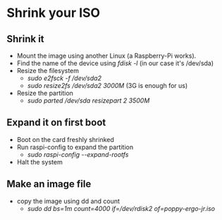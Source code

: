 # Shrink your ISO

## Shrink it
* Mount the image using another Linux (a Raspberry-Pi works).
* Find the name of the device using *fdisk -l* (in our case it's /dev/sda)
* Resize the filesystem
    * *sudo e2fsck -f /dev/sda2*
    * *sudo resize2fs /dev/sda2 3000M* (3G is enough for us)
* Resize the partition
    * *sudo parted /dev/sda resizepart 2 3500M*

##  Expand it on first boot
* Boot on the card freshly shrinked
* Run raspi-config to expand the partition
    * *sudo raspi-config --expand-rootfs*
* Halt the system

## Make an image file
 * copy the image using dd and count
    * *sudo dd bs=1m count=4000 if=/dev/rdisk2 of=poppy-ergo-jr.iso*
